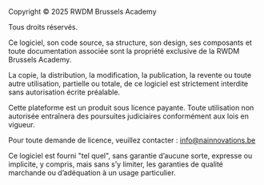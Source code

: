 Copyright © 2025 RWDM Brussels Academy

Tous droits réservés.

Ce logiciel, son code source, sa structure, son design, ses composants et toute documentation associée sont la propriété exclusive de la RWDM Brussels Academy.

La copie, la distribution, la modification, la publication, la revente ou toute autre utilisation, partielle ou totale, de ce logiciel est strictement interdite sans autorisation écrite préalable.

Cette plateforme est un produit sous licence payante. Toute utilisation non autorisée entraînera des poursuites judiciaires conformément aux lois en vigueur.

Pour toute demande de licence, veuillez contacter : info@nainnovations.be

Ce logiciel est fourni "tel quel", sans garantie d’aucune sorte, expresse ou implicite, y compris, mais sans s’y limiter, les garanties de qualité marchande ou d’adéquation à un usage particulier.
